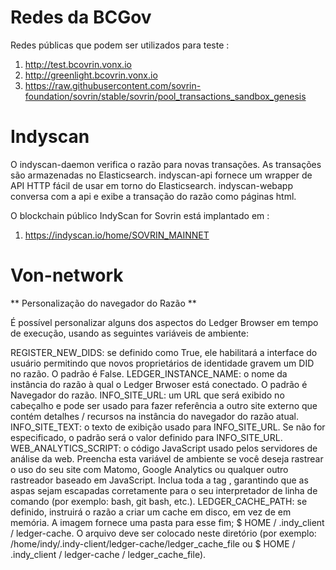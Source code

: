 # Redes da BCGov 
Redes públicas que podem ser utilizados para teste : 
1. http://test.bcovrin.vonx.io
1. http://greenlight.bcovrin.vonx.io
1. https://raw.githubusercontent.com/sovrin-foundation/sovrin/stable/sovrin/pool_transactions_sandbox_genesis


# Indyscan
O indyscan-daemon verifica o razão para novas transações. As transações são armazenadas no Elasticsearch. indyscan-api fornece um wrapper de API HTTP fácil de usar em torno do Elasticsearch. indyscan-webapp conversa com a api e exibe a transação do razão como páginas html.

O blockchain público IndyScan for Sovrin está implantado em :

1. https://indyscan.io/home/SOVRIN_MAINNET


# Von-network



** Personalização do navegador do Razão **<br>

É possível personalizar alguns dos aspectos do Ledger Browser em tempo de execução, usando as seguintes variáveis ​​de ambiente:

REGISTER_NEW_DIDS: se definido como True, ele habilitará a interface do usuário permitindo que novos proprietários de identidade gravem um DID no razão. O padrão é False.
LEDGER_INSTANCE_NAME: o nome da instância do razão à qual o Ledger Brwoser está conectado. O padrão é Navegador do razão.
INFO_SITE_URL: um URL que será exibido no cabeçalho e pode ser usado para fazer referência a outro site externo que contém detalhes / recursos na instância do navegador do razão atual.
INFO_SITE_TEXT: o texto de exibição usado para INFO_SITE_URL. Se não for especificado, o padrão será o valor definido para INFO_SITE_URL.
WEB_ANALYTICS_SCRIPT: o código JavaScript usado pelos servidores de análise da web. Preencha esta variável de ambiente se você deseja rastrear o uso do seu site com Matomo, Google Analytics ou qualquer outro rastreador baseado em JavaScript. Inclua toda a tag <script type = "text / javascript"> ... </script>, garantindo que as aspas sejam escapadas corretamente para o seu interpretador de linha de comando (por exemplo: bash, git bash, etc.).
LEDGER_CACHE_PATH: se definido, instruirá o razão a criar um cache em disco, em vez de em memória. A imagem fornece uma pasta para esse fim; $ HOME / .indy_client / ledger-cache. O arquivo deve ser colocado neste diretório (por exemplo: /home/indy/.indy-client/ledger-cache/ledger_cache_file ou $ HOME / .indy_client / ledger-cache / ledger_cache_file).

